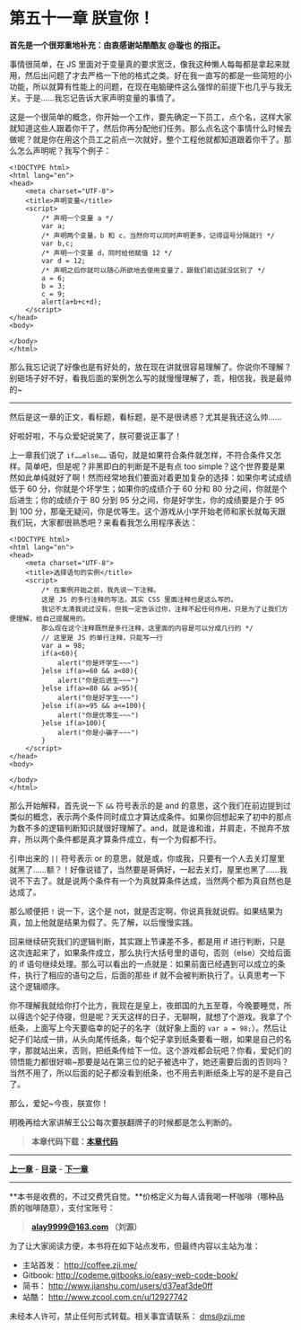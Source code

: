 第五十一章 朕宣你！
===

**首先是一个很郑重地补充：由衷感谢站酷酷友 @璇也 的指正。**

事情很简单，在 JS 里面对于变量真的要求宽泛，像我这种懒人每每都是拿起来就用，然后出问题了才去严格一下他的格式之类。好在我一直写的都是一些简短的小功能，所以就算有性能上的问题，在现在电脑硬件这么强悍的前提下也几乎与我无关。于是……我忘记告诉大家声明变量的事情了。

这是一个很简单的概念，你开始一个工作，要先确定一下员工，点个名，这样大家就知道这些人跟着你干了，然后你再分配他们任务。那么点名这个事情什么时候去做呢？就是你在用这个员工之前点一次就好，整个工程他就都知道跟着你干了。那么怎么声明呢？我写个例子：

```
<!DOCTYPE html>
<html lang="en">
<head>
	<meta charset="UTF-8">
	<title>声明变量</title>
	<script>
		/* 声明一个变量 a */
		var a;
		/* 声明两个变量，b 和 c，当然你可以同时声明更多，记得逗号分隔就行 */
		var b,c;
		/* 声明一个变量 d，同时给他赋值 12 */
		var d = 12;
		/* 声明之后你就可以随心所欲地去使用变量了，跟我们前边就没区别了 */
		a = 6;
		b = 3;
		c = 9;
		alert(a+b+c+d);
	</script>
</head>
<body>
	
</body>
</html>
```

那么我忘记说了好像也是有好处的，放在现在讲就很容易理解了。你说你不理解？别砸场子好不好，看我后面的案例怎么写的就慢慢理解了，乖，相信我，我是最帅的~

---

然后是这一章的正文，看标题，看标题，是不是很诱惑？尤其是我还这么帅……

好啦好啦，不与众爱妃说笑了，朕可要说正事了！

上一章我们说了 `if……else……` 语句，就是如果符合条件就怎样，不符合条件又怎样。简单吧，但是呢？非黑即白的判断是不是有点 too simple？这个世界要是果然如此单纯就好了啊！然而经常地我们要面对着更加复杂的选择：如果你考试成绩低于 60 分，你就是个坏学生；如果你的成绩介于 60 分和 80 分之间，你就是个后进生；你的成绩介于 80 分到 95 分之间，你是好学生，你的成绩要是介于 95 到 100 分，那毫无疑问，你是优等生。这个游戏从小学开始老师和家长就每天跟我们玩，大家都很熟悉吧？来看看我怎么用程序表达：

```
<!DOCTYPE html>
<html lang="en">
<head>
	<meta charset="UTF-8">
	<title>选择语句的实例</title>
	<script>
		/* 在案例开始之前，我先说一下注释。
		这是 JS 的多行注释的写法，其实 CSS 里面注释也是这么写的。
		我记不太清我说过没有，但我一定告诉过你，注释不起任何作用，只是为了让我们方便理解，给自己提醒用的。
		那么现在这个注释既然是多行注释，这里面的内容是可以分成几行的 */
		// 这里是 JS 的单行注释，只能写一行
		var a = 98;
		if(a<60){
			alert("你是坏学生~~~")
		}else if(a>=60 && a<80){
			alert("你是后进生~~~")
		}else if(a>=80 && a<95){
			alert("你是好学生~~~")
		}else if(a>=95 && a<=100){
			alert("你是优等生~~~")
		}else if(a>100){
			alert("你是小骗子~~~")
		}
	</script>
</head>
<body>
	
</body>
</html>
```

那么开始解释，首先说一下 `&&` 符号表示的是 and 的意思，这个我们在前边提到过类似的概念，表示两个条件同时成立才算达成条件。如果你回想起来了初中的那点为数不多的逻辑判断知识就很好理解了。and，就是谁和谁，并肩走，不抛弃不放弃，所以两个条件都是真才算条件成立，有一个为假都不行。

引申出来的 `||` 符号表示 or 的意思，就是或，你或我，只要有一个人去关灯屋里就黑了……额？！好像说错了，当然要是哥俩好，一起去关灯，屋里也黑了……我说不下去了。就是说两个条件有一个为真就算条件达成，当然两个都为真自然也是达成了。

那么顺便把 `!` 说一下，这个是 not，就是否定啊，你说真我就说假。如果结果为真，加上他就是结果为假了。先了解，以后慢慢实践。

回来继续研究我们的逻辑判断，其实跟上节课差不多，都是用 if 进行判断，只是这次连起来了，如果条件成立，那么执行大括号里的语句，否则（else）交给后面的 if 语句继续处理。那么可以看出的一点就是：如果前面已经遇到可以成立的条件，执行了相应的语句之后，后面的那些 if 就不会被判断执行了。认真思考一下这个逻辑顺序。

你不理解我就给你打个比方，我现在是皇上，夜郎国的九五至尊，今晚要睡觉，所以得选个妃子侍寝，但是呢？天天这样的日子，无聊啊，就想了个游戏。我拿了个纸条，上面写上今天要临幸的妃子的名字（就好象上面的 `var a = 98;`）。然后让妃子们站成一排，从头向尾传纸条，每个妃子拿到纸条要看一眼，如果是自己的名字，那就站出来，否则，把纸条传给下一位。这个游戏都会玩吧？你看，爱妃们的领悟能力都很好嘛~那要是站在第三位的妃子被选中了，她还需要后面的否则吗？当然不用了，所以后面的妃子都没看到纸条，也不用去判断纸条上写的是不是自己了。

那么，爱妃~今夜，朕宣你！

明晚再给大家讲解王公公每次要朕翻牌子的时候都是怎么判断的。

> **本章代码下载：[本章代码](http://coffee.zji.me/show-code/51.zip)**

---

[**上一章**](chapter50) - [**目录**](index) - [**下一章**](chapter52)

---

**本书是收费的，不过交费凭自觉。**价格定义为每人请我喝一杯咖啡（哪种品质的咖啡随意），支付宝账号：

> **alay9999@163.com  （刘源）**

为了让大家阅读方便，本书将在如下站点发布，但最终内容以主站为准：

* 主站首发： http://coffee.zji.me/
* Gitbook: http://codeme.gitbooks.io/easy-web-code-book/
* 简书： http://www.jianshu.com/users/d37eaf3de0ff
* 站酷： http://www.zcool.com.cn/u/12927742

未经本人许可，禁止任何形式转载。相关事宜请联系： dms@zji.me